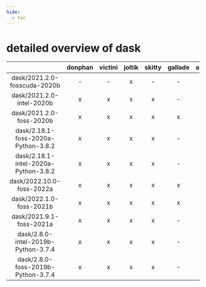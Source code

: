 ```yaml
---
hide:
  - toc
---
```


detailed overview of dask
=========================

| |donphan|victini|joltik|skitty|gallade|accelgor|swalot|doduo|
| :---: | :---: | :---: | :---: | :---: | :---: | :---: | :---: | :---: |
|dask/2021.2.0-fosscuda-2020b|-|-|x|-|-|x|-|-|
|dask/2021.2.0-intel-2020b|x|x|x|x|-|-|x|x|
|dask/2021.2.0-foss-2020b|x|x|x|x|x|-|x|x|
|dask/2.18.1-foss-2020a-Python-3.8.2|x|x|x|x|-|-|x|x|
|dask/2.18.1-intel-2020a-Python-3.8.2|x|x|x|x|-|-|x|x|
|dask/2022.10.0-foss-2022a|x|x|x|x|x|x|x|x|
|dask/2022.1.0-foss-2021b|x|x|x|x|x|x|x|x|
|dask/2021.9.1-foss-2021a|x|x|x|x|-|x|x|x|
|dask/2.8.0-intel-2019b-Python-3.7.4|x|x|x|x|-|-|-|x|
|dask/2.8.0-foss-2019b-Python-3.7.4|x|x|x|x|-|-|-|x|
